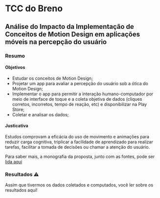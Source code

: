 # TCC do Breno
## Análise do Impacto da Implementação de Conceitos de Motion Design em aplicações móveis na percepção do usuário

### Resumo
#### Objetivos
- Estudar os conceitos de Motion Design;
- Projetar um app para avaliar a percepção do usuário sob a ótica do Motion Design;
- Implementar o app para permitir a interação humano-computador por meio de interface de toque e a coleta objetiva de dados (cliques corretos, incorretos, tempo de reação, etc) e disponibilizar na Play Store;
- Coletar e analisar os dados;

#### Justicativa
Estudos comprovam a eficácia do uso de movimento e animações para reduzir carga cognitiva, triplicar a facilidade de aprendizado para realizar tarefas, facilitar a tomada de decisões ou chamar a atenção do usuário.

Para saber mais, a monografia da proposta, junto com as fontes, pode ser [lida aqui](https://github.com/BrenoAngelotti/tcc/blob/master/Monografia_proposta_TCC.pdf)

### Resultados ⚠️
Assim que tivermos os dados coletados e computados, você ler sobre os resultados aqui!